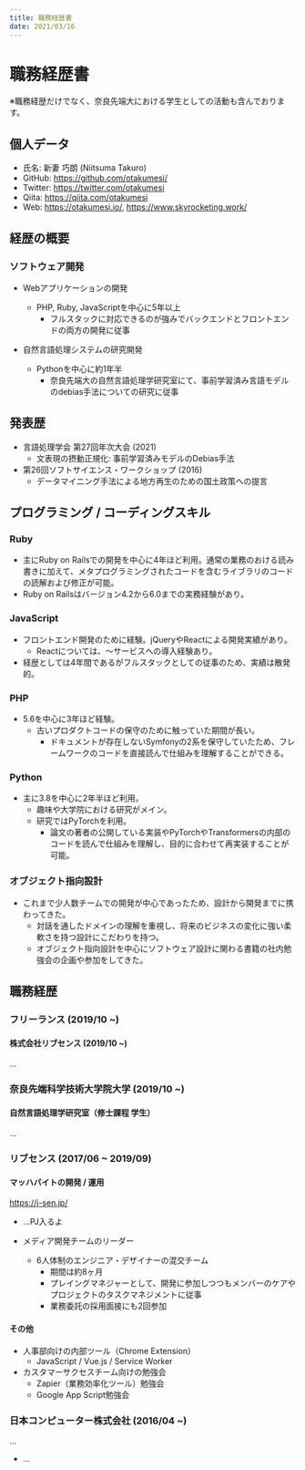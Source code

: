 ```yaml
---
title: 職務経歴書
date: 2021/03/16
---
```

# 職務経歴書
※職務経歴だけでなく、奈良先端大における学生としての活動も含んでおります。

## 個人データ
* 氏名: 新妻 巧朗 (Niitsuma Takuro)
* GitHub: https://github.com/otakumesi/
* Twitter: https://twitter.com/otakumesi
* Qiita: https://qiita.com/otakumesi
* Web: https://otakumesi.io/, https://www.skyrocketing.work/


## 経歴の概要
### ソフトウェア開発
* Webアプリケーションの開発
  * PHP, Ruby, JavaScriptを中心に5年以上
	* フルスタックに対応できるのが強みでバックエンドとフロントエンドの両方の開発に従事

* 自然言語処理システムの研究開発
  * Pythonを中心に約1年半
    * 奈良先端大の自然言語処理学研究室にて、事前学習済み言語モデルのdebias手法についての研究に従事

## 発表歴
* 言語処理学会 第27回年次大会 (2021)
  * 文表現の摂動正規化: 事前学習済みモデルのDebias手法
* 第26回ソフトサイエンス・ワークショップ (2016)
  * データマイニング手法による地方再生のための国土政策への提言

## プログラミング / コーディングスキル
### Ruby
* 主にRuby on Railsでの開発を中心に4年ほど利用。通常の業務のおける読み書きに加えて、メタプログラミングされたコードを含むライブラリのコードの読解および修正が可能。
* Ruby on Railsはバージョン4.2から6.0までの実務経験があり。

### JavaScript
* フロントエンド開発のために経験。jQueryやReactによる開発実績があり。
  * Reactについては、〜サービスへの導入経験あり。
* 経歴としては4年間であるがフルスタックとしての従事のため、実績は散発的。

### PHP
* 5.6を中心に3年ほど経験。
  * 古いプロダクトコードの保守のために触っていた期間が長い。
    * ドキュメントが存在しないSymfonyの2系を保守していたため、フレームワークのコードを直接読んで仕組みを理解することができる。

### Python
* 主に3.8を中心に2年半ほど利用。
  * 趣味や大学院における研究がメイン。
  * 研究ではPyTorchを利用。
    * 論文の著者の公開している実装やPyTorchやTransformersの内部のコードを読んで仕組みを理解し、目的に合わせて再実装することが可能。

### オブジェクト指向設計
* これまで少人数チームでの開発が中心であったため、設計から開発までに携わってきた。
  * 対話を通したドメインの理解を重視し、将来のビジネスの変化に強い柔軟さを持つ設計にこだわりを持つ。
  * オブジェクト指向設計を中心にソフトウェア設計に関わる書籍の社内勉強会の企画や参加をしてきた。

## 職務経歴
### フリーランス (2019/10 ~)
#### 株式会社リブセンス (2019/10 ~)
...

### 奈良先端科学技術大学院大学 (2019/10 ~)
#### 自然言語処理学研究室（修士課程 学生）
...

### リブセンス  (2017/06 ~ 2019/09)
#### マッハバイトの開発 / 運用
https://j-sen.jp/

* ...PJ入るよ

* メディア開発チームのリーダー
  * 6人体制のエンジニア・デザイナーの混交チーム
    * 期間は約8ヶ月
    * プレイングマネジャーとして、開発に参加しつつもメンバーのケアやプロジェクトのタスクマネジメントに従事
	* 業務委託の採用面接にも2回参加

#### その他
* 人事部向けの内部ツール（Chrome Extension）
  * JavaScript / Vue.js / Service Worker
* カスタマーサクセスチーム向けの勉強会
  * Zapier（業務効率化ツール）勉強会
  * Google App Script勉強会

### 日本コンピューター株式会社  (2016/04 ~)
...

* ...
